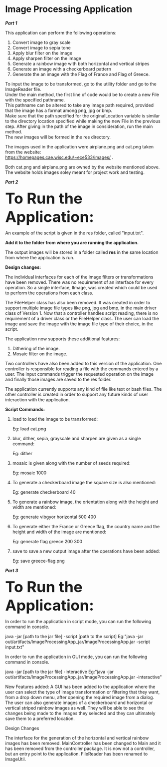 # Image Processing Application

<b><i>Part 1</i></b>

This application can perform the following operations:
1. Convert image to gray scale
2. Convert image to sepia tone
3. Apply blur filter on the image
4. Apply sharpen filter on the image
5. Generate a rainbow image with both horizontal and vertical stripes
6. Generate an image with a checkerboard pattern
7. Generate the an image with the Flag of France and Flag of Greece.

To input the image to be transformed, go to the utility folder and go to the ImageReader file.  
Under the main method, the first line of code would be to create a new File with the specified pathname.  
This pathname can be altered to take any image path required, provided that the image has a format among png, jpg or bmp.  
Make sure that the path specified for the originalLocation variable is similar to the directory location specified while making the new File in the previous step.
After giving in the path of the image in consideration, run the main method.  
The new images will be formed in the res directory.  

The images used in the application were airplane.png and cat.png taken from the website:  
https://homepages.cae.wisc.edu/~ece533/images/ . 


Both cat.png and airplane.png are owned by the website mentioned above. The website holds images soley meant for project work
and testing.

<b><i>Part 2</i></b>

<font size = "40"><b>To Run the Application:</b></font>

An example of the script is given in the res folder, called "input.txt".

<b>Add it to the folder from where you are running the application.</b>
    
 
The output images will be stored in a folder called <b>res</b> in the same location from where the application is run.


<b>Design changes:</b>

The individual interfaces for each of the image filters or transformations have been removed. There was no requirement of an interface for every operation. So a single interface, IImage, was created which could be used to perform the operations from each class.


The FileHelper class has also been removed. It was created in order to support multiple image file types like png, jpg and bmp, in the main driver class of Version 1. Now that a controller handles script reading, there is no requirement of a driver class or the FileHelper class. The user can load the image and save the image with the image file type of their choice, in the script.

The application now supports these additional features:

1. Dithering of the image.
2. Mosaic filter on the image.

Two controllers have also been added to this version of the application. One controller is responsible for reading a file with the commands entered by a user. The input commands trigger the requested operation on the image and finally those images are saved to the res folder.


The application currently supports any kind of file like text or bash files. The other controller is created in order to support any future kinds of user interaction with the application. 

<b>Script Commands:</b>

1. load to load the image to be transformed:

    Eg: load cat.png

2. blur, dither, sepia, grayscale and sharpen are given as a single command:

    Eg: dither

3. mosaic is given along with the number of seeds required:

    Eg: mosaic 1000

4. To generate a checkerboard image the square size is also mentioned:

    Eg: generate checkerboard 40

5. To generate a rainbow image, the orientation along with the height and width are mentioned:

    Eg: generate vibgyor horizontal 500 400

6. To generate either the France or Greece flag, the country name and the height and width of the image are mentioned:

    Eg: generate flag greece 200 300

7. save to save a new output image after the operations have been added:

    Eg: save greece-flag.png
 

<b><i>Part 3</i></b>

<font size = "40"><b>To Run the Application:</b></font>

In order to run the application in script mode, you can run the following command in console.

java -jar [path to the jar file] -script [path to the script] Eg:"java -jar out/artifacts/ImageProcessingApp_jar/ImageProcessingApp.jar -script input.txt"

In order to run the application in GUI mode, you can run the following command in console.

java -jar [path to the jar file] -interactive Eg:"java -jar out/artifacts/ImageProcessingApp_jar/ImageProcessingApp.jar -interactive"

New Features added: A GUI has been added to the application where the user can select the type of image transformation or filtering that they want, from a drop down menu, after opening the required image from a dialog. The user can also generate images of a checkerboard and horizontal or vertical striped rainbow images as well. They will be able to see the changes being made to the images they selected and they can ultimately save them to a preferred location.

Design Changes

The interface for the generation of the horizontal and vertical rainbow images has been removed.
MainController has been changed to Main and it has been removed from the controller package. It is now not a controller, but an entry point to the application.
FileReader has been renamed to ImageUtil.
